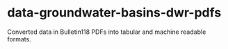 data-groundwater-basins-dwr-pdfs
================================

Converted data in Bulletin118 PDFs into tabular and machine readable formats.
